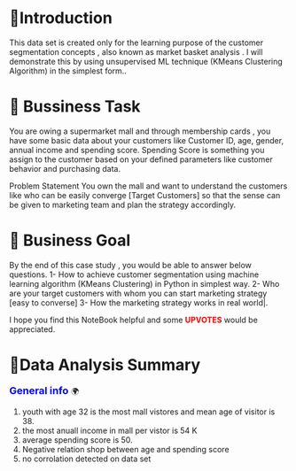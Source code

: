 # 📌Introduction   
This data set is created only for the learning purpose of the customer segmentation concepts , also known as market basket analysis . I will demonstrate this by using unsupervised ML technique (KMeans Clustering Algorithm) in the simplest form..

# 📌 Bussiness Task
You are owing a supermarket mall and through membership cards , you have some basic data about your customers like Customer ID, age, gender, annual income and spending score.
Spending Score is something you assign to the customer based on your defined parameters like customer behavior and purchasing data.

Problem Statement
You own the mall and want to understand the customers like who can be easily converge [Target Customers] so that the sense can be given to marketing team and plan the strategy accordingly.

# 📌 Business Goal
By the end of this case study , you would be able to answer below questions.
1- How to achieve customer segmentation using machine learning algorithm (KMeans Clustering) in Python in simplest way.
2- Who are your target customers with whom you can start marketing strategy [easy to converse]
3- How the marketing strategy works in real world|.

I hope you find this NoteBook helpful and some <span style="color:red;">**UPVOTES**</span> would be appreciated.



# 📌Data Analysis Summary 
<font size="4" color="blue">**General info** </font> 🌍 
1. youth with age 32  is the most  mall vistores  and mean age of visitor is 38.
2. the most anuall income  in mall per vistor is 54 K
3. average spending score is 50.
4. Negative relation shop between age and spending score
5. no corrolation detected on data set
